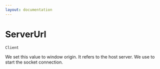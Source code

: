 ```yaml
---
layout: documentation
---
```


# ServerUrl
`Client`

We set this value to window origin. It refers to the host server. We use to start the socket connection.

